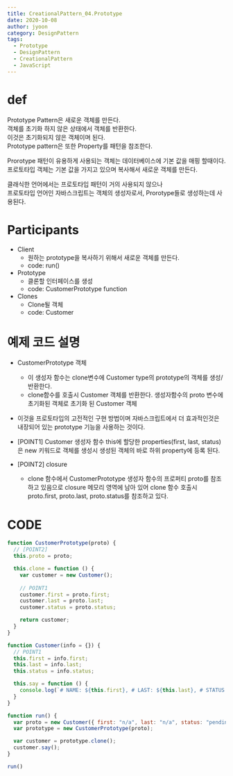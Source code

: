 ```yaml
---
title: CreationalPattern_04.Prototype
date: 2020-10-08
author: jyoon
category: DesignPattern
tags:
  - Prototype
  - DesignPattern
  - CreationalPattern
  - JavaScript
---
```


# def
Prototype Pattern은 새로운 객체를 만든다.   
객체를 초기화 하지 않은 상태에서 객체를 반환한다.   
이것은 초기화되지 않은 객체이며 된다.  
Prototype pattern은 또한 Property를 패턴을 참조한다.  

Prorotype 패턴이 유용하게 사용되는 객체는 데이터베이스에 기본 값을 매핑 할때이다.   
프로토타입 객체는 기본 값을 가지고 있으며 복사해서 새로운 객체를 만든다.  

클래식한 언어에서는 프로토타입 패턴이 거의 사용되지 않으나  
프로토타입 언어인 자바스크립트는 객체의 생성자로서, Prorotype들로 생성하는데 사용된다.
  

# Participants
  * Client
    - 원하는 prototype을 복사하기 위해서 새로운 객체를 만든다.
    - code: run()
  * Prototype
    - 클론할 인터페이스를 생성
    - code: CustomerPrototype function
  * Clones
    - Clone될 객체
    - code: Customer

# 예제 코드 설명
  * CustomerPrototype 객체
    - 이 생성자 함수는 clone변수에 Customer type의 prototype의 객체를 생성/ 반환한다.
    - clone함수를 호출시 Customer 객체를 반환한다. 
      생성자함수의 proto 변수에 초기화된 객체로 초기화 된 Customer 객체

  * 이것을 프로토타입의 고전적인 구현 방법이며 자바스크립트에서 더 효과적인것은 내장되어 있는 prototype 기능을 사용하는 것이다. 

  * [POINT1] Customer 생성자 함수 this에 할당한 properties(first, last, status)은 
    new 키워드로 객체를 생성시 생성된 객체의 바로 하위 property에 등록 된다.
  * [POINT2] closure
    - clone 함수에서 CustomerPrototype 생성자 함수의 프로퍼티 proto를 참조하고 있음으로 closure 메모리 영역에 남아 있어 clone 함수 호출시 proto.first, proto.last, proto.status를 참조하고 있다.

# CODE
```js
function CustomerPrototype(proto) {
  // [POINT2]
  this.proto = proto;

  this.clone = function () {
    var customer = new Customer();
    
    // POINT1
    customer.first = proto.first;
    customer.last = proto.last;
    customer.status = proto.status;

    return customer;
  }
}

function Customer(info = {}) {
  // POINT1
  this.first = info.first;
  this.last = info.last;
  this.status = info.status;

  this.say = function () {
    console.log(`# NAME: ${this.first}, # LAST: ${this.last}, # STATUS: ${this.status}`)
  }
}

function run() {
  var proto = new Customer({ first: "n/a", last: "n/a", status: "pending" });
  var prototype = new CustomerPrototype(proto);

  var customer = prototype.clone();
  customer.say();
}

run()
```